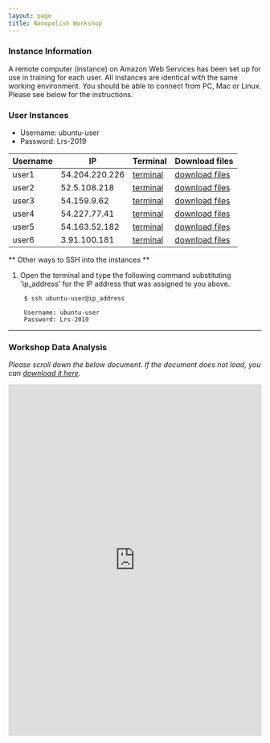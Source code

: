 ```yaml
---
layout: page
title: Nanopolish Workshop
---
```


### Instance Information

A remote computer (instance) on Amazon Web Services has been set up for use in training for each user. All instances are identical with the same working environment. You should be able to connect from PC, Mac or Linux. Please see below for the instructions.

### User Instances

 * Username: ubuntu-user
 * Password: Lrs-2019

Username  |  IP              |  Terminal              |  Download files
----------|------------------|---------------------------------------------------------------------|--------------------------------------------------------------------
user1     |  54.204.220.226  |  <a href='http://54.204.220.226:8080' target='_blank'>terminal</a>  |  <a href='http://54.204.220.226' target='_blank'>download files</a>
user2     |  52.5.108.218    |  <a href='http://52.5.108.218:8080' target='_blank'>terminal</a>    |  <a href='http://52.5.108.218' target='_blank'>download files</a>
user3     |  54.159.9.62     |  <a href='http://54.159.9.62:8080' target='_blank'>terminal</a>     |  <a href='http://54.159.9.62' target='_blank'>download files</a>
user4     |  54.227.77.41    |  <a href='http://54.227.77.41:8080' target='_blank'>terminal</a>    |  <a href='http://54.227.77.41' target='_blank'>download files</a>
user5     |  54.163.52.182   |  <a href='http://54.163.52.182:8080' target='_blank'>terminal</a>   |  <a href='http://54.163.52.182' target='_blank'>download files</a>
user6     |  3.91.100.181    |  <a href='http://3.91.100.181:8080' target='_blank'>terminal</a>    |  <a href='http://3.91.100.181' target='_blank'>download files</a>



** Other ways to SSH into the instances **

1. Open the terminal and type the following command substituting 'ip_address' for the IP address that was assigned to you above.

        $ ssh ubuntu-user@ip_address
        
        Username: ubuntu-user
        Password: Lrs-2019

****

### Workshop Data Analysis

*Please scroll down the below document. If the document does not load, you can [download it here](https://s3.amazonaws.com/gt-workshop/Jackson_lab_workshopSV_FS.docx).*

<iframe src="https://view.officeapps.live.com/op/embed.aspx?src=https://github.com/TheJacksonLaboratory/long-read-workshop/raw/gh-pages/Jackson_lab_workshopSV_FS.docx?raw=true&embedded=true" width='100%' height='700px' frameborder='0'></iframe>


